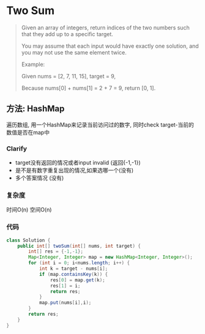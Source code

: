 # Two Sum
> Given an array of integers, return indices of the two numbers such that they add up to a specific target.
> 
> You may assume that each input would have exactly one solution, and you may not use the same element twice.
> 
> Example:
> 
> Given nums = [2, 7, 11, 15], target = 9,
> 
> Because nums[0] + nums[1] = 2 + 7 = 9,
> return [0, 1].


## 方法: HashMap
遍历数组, 用一个HashMap来记录当前访问过的数字, 同时check target-当前的数值是否在map中
### Clarify
- target没有返回的情况或者input invalid (返回{-1,-1})
- 是不是有数字重复出现的情况,如果选哪一个(没有)
- 多个答案情况 (没有)

### 复杂度
时间O(n) 空间O(n)
### 代码
```java
class Solution {
    public int[] twoSum(int[] nums, int target) {
        int[] res = {-1,-1};
        Map<Integer, Integer> map = new HashMap<Integer, Integer>();
        for (int i = 0; i<nums.length; i++) {
            int k = target - nums[i];
            if (map.containsKey(k)) {
                res[0] = map.get(k);
                res[1] = i;
                return res;
            }
            map.put(nums[i],i);
        }
        return res;
    }
}
```
